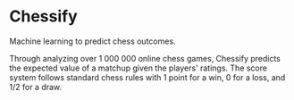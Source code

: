 # Chessify

Machine learning to predict chess outcomes.

Through analyzing over 1 000 000 online chess games, Chessify predicts the expected value of a matchup given the players' ratings. The score system follows standard chess rules with 1 point for a win, 0 for a loss, and 1/2 for a draw.
